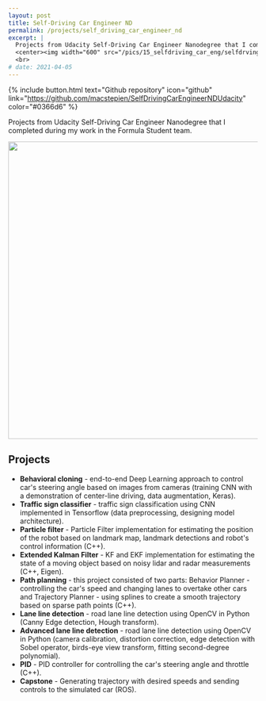 ```yaml
---
layout: post
title: Self-Driving Car Engineer ND
permalink: /projects/self_driving_car_engineer_nd
excerpt: |
  Projects from Udacity Self-Driving Car Engineer Nanodegree that I completed during my work in the Formula Student team
  <center><img width="600" src="/pics/15_selfdriving_car_eng/selfdrving_car_eng.jpg"></center>
  <br>
# date: 2021-04-05
---
```

{% include button.html text="Github repository" icon="github" link="https://github.com/macstepien/SelfDrivingCarEngineerNDUdacity" color="#0366d6" %}

Projects from Udacity Self-Driving Car Engineer Nanodegree that I completed during my work in the Formula Student team.

<center><img width="600" src="/pics/15_selfdriving_car_eng/udacity_p2.gif"></center>

## Projects
  * **Behavioral cloning** - end-to-end Deep Learning approach to control car's steering angle based on images from cameras (training CNN with a demonstration of center-line driving, data augmentation, Keras).
  * **Traffic sign classifier** - traffic sign classification using CNN implemented in Tensorflow (data preprocessing, designing model architecture).
  * **Particle filter** - Particle Filter implementation for estimating the position of the robot based on landmark map, landmark detections and robot's control information (C++).
  * **Extended Kalman Filter** - KF and EKF implementation for estimating the state of a moving object based on noisy lidar and radar measurements (C++, Eigen).
  * **Path planning** - this project consisted of two parts: Behavior Planner - controlling the car's speed and changing lanes to overtake other cars and Trajectory Planner - using splines to create a smooth trajectory based on sparse path points (C++).
  * **Lane line detection** - road lane line detection using OpenCV in Python (Canny Edge detection, Hough transform).
  * **Advanced lane line detection** - road lane line detection using OpenCV in Python (camera calibration, distortion correction, edge detection with Sobel operator, birds-eye view transform, fitting second-degree polynomial).
  * **PID** - PID controller for controlling the car's steering angle and throttle (C++).
  * **Capstone** - Generating trajectory with desired speeds and sending controls to the simulated car (ROS).